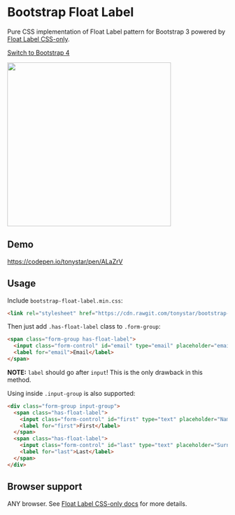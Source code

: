 Bootstrap Float Label
=====================

Pure CSS implementation of Float Label pattern for Bootstrap 3 powered by [Float Label CSS-only](https://github.com/tonystar/float-label-css).

[Switch to Bootstrap 4](https://github.com/tonystar/bootstrap-float-label)

<img src="https://cdn.rawgit.com/tonystar/bootstrap-float-label/0ab4260/bootstrap-float-label.png" width="374"/>


## Demo

https://codepen.io/tonystar/pen/ALaZrV


## Usage

Include `bootstrap-float-label.min.css`:
```html
<link rel="stylesheet" href="https://cdn.rawgit.com/tonystar/bootstrap-float-label/v3.0.0/dist/bootstrap-float-label.min.css"/>
```

Then just add `.has-float-label` class to `.form-group`:
```html
<span class="form-group has-float-label">
  <input class="form-control" id="email" type="email" placeholder="email@example.com"/>
  <label for="email">Email</label>
</span>
```

**NOTE:** `label` should go after `input`! This is the only drawback in this method.

Using inside `.input-group` is also supported:
```html
<div class="form-group input-group">
  <span class="has-float-label">
    <input class="form-control" id="first" type="text" placeholder="Name"/>
    <label for="first">First</label>
  </span>
  <span class="has-float-label">
    <input class="form-control" id="last" type="text" placeholder="Surname"/>
    <label for="last">Last</label>
  </span>
</div>
```


## Browser support

ANY browser. See [Float Label CSS-only docs](https://github.com/tonystar/float-label-css#browser-support) for more details.
